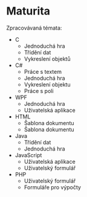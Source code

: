 # Maturita

Zpracovávaná témata:

* C
  * Jednoduchá hra
  * Třídění dat
  * Vykreslení objektů
* C#
  * Práce s textem
  * Jednoduchá hra
  * Vykreslení objektu
  * Práce s poli
* WPF
  * Jednoduchá hra
  * Uživatelská aplikace
* HTML
  * Šablona dokumentu
  * Šablona dokumentu
* Java
  * Třídění dat
  * Jednoduchá hra
* JavaScript
  * Uživatelská aplikace
  * Uživatelský formulář
* PHP
  * Uživatelský formulář
  * Formuláře pro výpočty